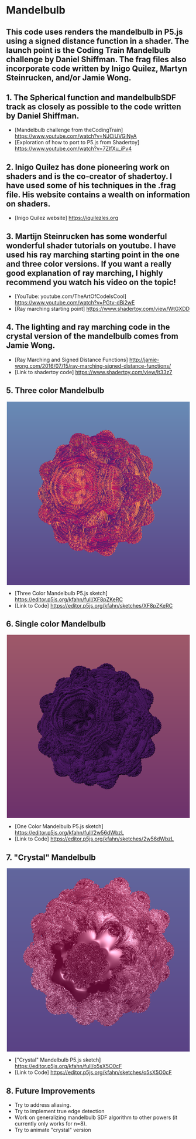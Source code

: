 # Mandelbulb

## This code uses renders the mandelbulb in P5.js using a signed distance function in a shader.  The launch point is the Coding Train Mandelbulb challenge by Daniel Shiffman.  The frag files also incorporate code written by Inigo Quilez, Martyn Steinrucken, and/or  Jamie Wong. 

## 1.  The Spherical function and mandelbulbSDF track as closely as possible to the code written by Daniel Shiffman. 

- [Mandelbulb challenge from theCodingTrain]  https://www.youtube.com/watch?v=NJCiUVGiNyA
- [Exploration of how to port to P5.js from Shadertoy] https://www.youtube.com/watch?v=7ZIfXu_iPv4

## 2.  Inigo Quilez has done pioneering work on shaders and is the co-creator of shadertoy.  I have used some of his techniques in the .frag file.  His website contains a wealth on information on shaders.
- [Inigo Quilez website] https://iquilezles.org

## 3.  Martijn Steinrucken has some wonderful wonderful shader tutorials on youtube.  I have used his ray marching starting point in the one and three color versions.  If you want a really good explanation of ray marching, I highly recommend you watch his video on the topic!

- [YouTube: youtube.com/TheArtOfCodeIsCool] https://www.youtube.com/watch?v=PGtv-dBi2wE
- [Ray marching starting point] https://www.shadertoy.com/view/WtGXDD

## 4.  The lighting and ray marching code in the crystal version of the mandelbulb comes from Jamie Wong.
- [Ray Marching and Signed Distance Functions] http://jamie-wong.com/2016/07/15/ray-marching-signed-distance-functions/
- [Link to shadertoy code] https://www.shadertoy.com/view/lt33z7

## 5.  Three color Mandelbulb

<img class="img" src="assets/three_color.png" alt="Three Color Mandelbulb" style=" display: block;
    margin-left: auto;
    margin-right: auto;" width="500" height="500">
- [Three Color Mandelbulb P5.js sketch] https://editor.p5js.org/kfahn/full/XF8pZKeRC
- [Link to Code] https://editor.p5js.org/kfahn/sketches/XF8pZKeRC

## 6.  Single color Mandelbulb

<img class="img" src="assets/single_color.png" alt="Single Color Mandelbulb" style=" display: block;
    margin-left: auto;
    margin-right: auto;" width="500" height="500">
- [One Color Mandelbulb P5.js sketch] https://editor.p5js.org/kfahn/full/2w56dWbzL
- [Link to Code] https://editor.p5js.org/kfahn/sketches/2w56dWbzL

## 7.  "Crystal" Mandelbulb

<img class="img" src="assets/crystal.png" alt="Crystal Mandelbulb" style=" display: block;
    margin-left: auto;
    margin-right: auto;" width="500" height="500">
- ["Crystal" Mandelbulb P5.js sketch] https://editor.p5js.org/kfahn/full/o5sX5O0cF
- [Link to Code] https://editor.p5js.org/kfahn/sketches/o5sX5O0cF

## 8.   Future Improvements

- Try to address aliasing.
- Try to implement true edge detection
- Work on generalizing mandelbulb SDF algorithm to other powers (it currently only works for n=8).
- Try to animate "crystal" version